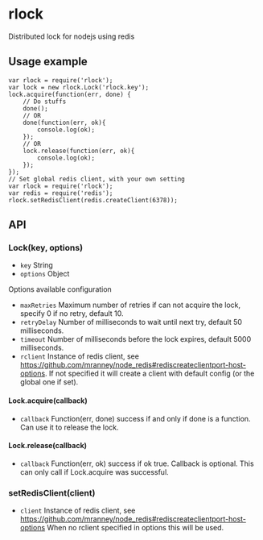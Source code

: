 rlock
=====

Distributed lock for nodejs using redis


## Usage example

	var rlock = require('rlock');
	var lock = new rlock.Lock('rlock.key');
	lock.acquire(function(err, done) {
		// Do stuffs
		done();
		// OR
		done(function(err, ok){
			console.log(ok);
		});
		// OR
		lock.release(function(err, ok){
			console.log(ok);
		});
	});
	// Set global redis client, with your own setting
	var rlock = require('rlock');
	var redis = require('redis');
	rlock.setRedisClient(redis.createClient(6378));

## API

### Lock(key, options)
* `key` String
* `options` Object

Options available configuration
* `maxRetries` Maximum number of retries if can not acquire the lock, specify 0 if no retry, default 10.
* `retryDelay` Number of milliseconds to wait until next try, default 50 milliseconds.
* `timeout` Number of milliseconds before the lock expires, default 5000 milliseconds.
* `rclient` Instance of redis client, see https://github.com/mranney/node_redis#rediscreateclientport-host-options. If not specified it will create a client with default config (or the global one if set).

#### Lock.acquire(callback)
* `callback` Function(err, done) success if and only if done is a function. Can use it to release the lock.

#### Lock.release(callback)
* `callback` Function(err, ok) success if ok true. Callback is optional. This can only call if Lock.acquire was successful.


### setRedisClient(client)
* `client` Instance of redis client, see https://github.com/mranney/node_redis#rediscreateclientport-host-options When no rclient specified in options this will be used.
